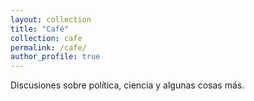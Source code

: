 ```yaml
---
layout: collection
title: "Café"
collection: cafe
permalink: /cafe/
author_profile: true
---
```


Discusiones sobre política, ciencia y algunas cosas más.
